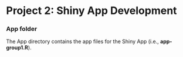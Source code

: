 # Project 2: Shiny App Development
### App folder

The App directory contains the app files for the Shiny App (i.e., **app-group1.R**).

